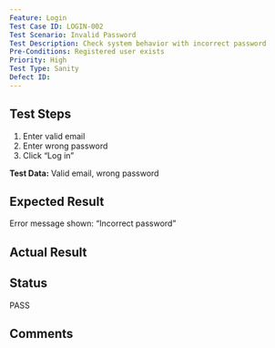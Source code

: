 ```yaml
---
Feature: Login
Test Case ID: LOGIN-002
Test Scenario: Invalid Password
Test Description: Check system behavior with incorrect password
Pre-Conditions: Registered user exists
Priority: High
Test Type: Sanity
Defect ID: 
---
```


## Test Steps
1. Enter valid email
2. Enter wrong password
3. Click “Log in”

**Test Data:** Valid email, wrong password

## Expected Result
Error message shown: “Incorrect password”

## Actual Result


## Status
PASS

## Comments

